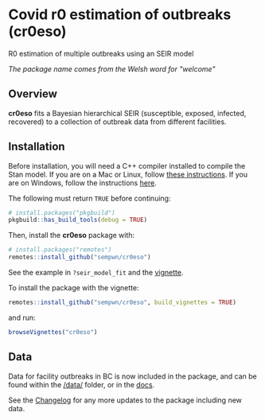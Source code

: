 # Covid r0 estimation of outbreaks (cr0eso)

R0 estimation of multiple outbreaks using an SEIR model

*The package name comes from the Welsh word for "welcome"*

## Overview

**cr0eso** fits a Bayesian hierarchical SEIR (susceptible, exposed, infected, recovered) to a collection of outbreak data from different facilities.

## Installation

Before installation, you will need a C++ compiler installed to compile the Stan model. If you are on a Mac or Linux, follow [these instructions](https://github.com/stan-dev/rstan/wiki/RStan-Getting-Started). If you are on Windows, follow the instructions [here](https://github.com/stan-dev/rstan/wiki/Configuring-C---Toolchain-for-Windows).

The following must return `TRUE` before continuing:

``` r
# install.packages("pkgbuild")
pkgbuild::has_build_tools(debug = TRUE)
```

Then, install the **cr0eso** package with:

``` r
# install.packages("remotes")
remotes::install_github("sempwn/cr0eso")
```

See the example in `?seir_model_fit` and the [vignette](https://sempwn.github.io/cr0eso/articles/introduction_to_fitting.html).

To install the package with the vignette:

``` r
remotes::install_github("sempwn/cr0eso", build_vignettes = TRUE)
```

and run:

``` r
browseVignettes("cr0eso")
```

## Data

Data for facility outbreaks in BC is now included in the package, and can be found
within the [/data/](./data/) folder, or in the [docs](https://sempwn.github.io/cr0eso/reference/BC_LTHC_outbreaks_100Imputs.html). 

See the [Changelog](https://sempwn.github.io/cr0eso/news/index.html) for any more updates to the
package including new data.
